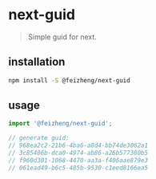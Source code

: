 # next-guid
> Simple guid for next.

## installation
```bash
npm install -S @feizheng/next-guid
```

## usage
```js
import '@feizheng/next-guid';

// generate guid:
// 968ea2c2-21b6-4ba6-a8d4-bb74de3062a1
// 3c85406b-dca0-4974-ab86-a26b577380b5
// f960d301-1068-4470-aa3a-f406aae879e3
// 061ead49-b6c5-485b-9530-c1eed8166ea5
```
